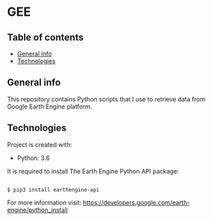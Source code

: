 # GEE

## Table of contents
* [General info](#general-info)
* [Technologies](#technologies)


## General info
This repository contains Python scripts that I use to retrieve data from Google Earth Engine platform. 
	
## Technologies
Project is created with:
* Python: 3.6

It is required to install The Earth Engine Python API package:
```

$ pip3 install earthengine-api

```
For more information visit: https://developers.google.com/earth-engine/python_install
	


